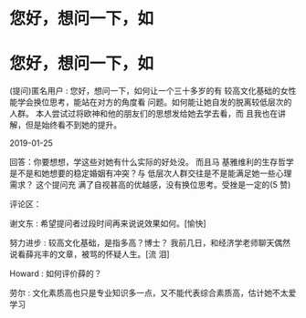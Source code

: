 # 您好，想问一下，如

# 您好，想问一下，如

(提问)匿名用户 : 您好，想问一下，如何让一个三十多岁的有 较高文化基础的女性能学会换位思考，能站在对方的角度看 问题。如何能让她自发的脱离较低层次的人群。 本人尝试过将欧神和他的朋友们的思想发给她去学去看，而 且我也在讲解，但是始终看不到她的提升。

2019-01-25

回答：你要想想，学这些对她有什么实际的好处没。 而且马 基雅维利的生存哲学是不是和她想要的稳定婚姻有冲突？与 低层次人群交往是不是能满足她一些心理需求？ 这个提问充 满了自视甚高的优越感，没有换位思考。受挫是一定的(5 赞)

评论区：

谢文东 : 希望提问者过段时间再来说说效果如何。[愉快]

努力进步 : 较高文化基础，是指多高？博士？ 我前几日，和经济学老师聊天偶然说看薛兆丰的文章，被骂的怀疑人生。[流 泪]

Howard : 如何评价薛的？

劳尔 : 文化素质高也只是专业知识多一点，又不能代表综合素质高，估计她不太爱学习